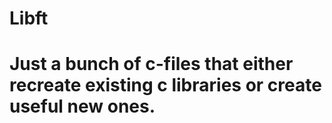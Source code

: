 # Libft

# Just a bunch of c-files that either recreate existing c libraries or create useful new ones.
